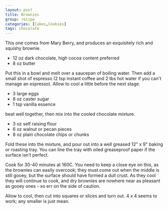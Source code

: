 ```yaml
---
layout: post
title: Brownies
group: recipe
categories: [Cakes,Cookies]
tags: chocolate 
---
```


This one comes from Mary Berry, and produces an exquisitely rich and
squishy brownie.

- 12 oz dark chocolate, high cocoa content preferred
- 8 oz butter

Put this in a bowl and melt over a saucepan of boiling water.  Then
add a small shot of espresso (2 tsp instant coffee and 2 tbs hot water
if you can't manage an espresso).  Allow to cool a little before the
next stage.

- 3 large eggs
- 8 oz caster sugar
- 1 tsp vanilla essence

beat well together, then mix into the cooled chocolate mixture.

- 3 oz self raising flour 
- 6 oz walnut or pecan pieces
- 8 oz plain chocolate chips or chunks

Fold these into the mixture, and pour out into a well greased 12" x 9"
baking or roasting tray.  You can line the tray with oiled greaseproof
paper if the surface isn't perfect.

Cook for 30-40 minutes at 160C.  You need to keep a close eye on this,
as the brownies can easily overcook; they must come out when the
middle is still gooey, but the surface should have formed a dull
crust.  As they cool they will continue to cook, and dry brownies are
nowhere near as pleasant as gooey ones - so err on the side of
caution.

Allow to cool, then cut into squares or slices and turn out.  4 x 4
seems to work; any smaller is just mean.
